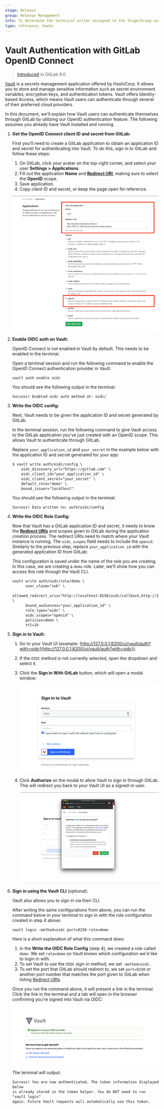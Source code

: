 ```yaml
---
stage: Release
group: Release Management
info: To determine the technical writer assigned to the Stage/Group associated with this page, see https://about.gitlab.com/handbook/engineering/ux/technical-writing/#designated-technical-writers
type: reference, howto
---
```


# Vault Authentication with GitLab OpenID Connect

> [Introduced](https://gitlab.com/gitlab-org/gitlab-foss/-/issues/22323) in GitLab 9.0

[Vault](https://www.vaultproject.io/) is a secrets management application offered by HashiCorp.
It allows you to store and manage sensitive information such as secret environment variables, encryption keys, and authentication tokens.
Vault offers Identity-based Access, which means Vault users can authenticate through several of their preferred cloud providers.

In this document, we'll explain how Vault users can authenticate themselves through GitLab by utilizing our OpenID authentication feature.
The following assumes you already have Vault installed and running.

1. **Get the OpenID Connect client ID and secret from GitLab:**

   First you'll need to create a GitLab application to obtain an application ID and secret for authenticating into Vault. To do this, sign in to GitLab and follow these steps:

   1. On GitLab, click your avatar on the top-right corner, and select your user **Settings > Applications**.
   1. Fill out the application **Name** and [**Redirect URI**](https://www.vaultproject.io/docs/auth/jwt#redirect-uris),
      making sure to select the **OpenID** scope.
   1. Save application.
   1. Copy client ID and secret, or keep the page open for reference.

   ![GitLab OAuth provider](img/gitlab_oauth_vault_v12_6.png)

1. **Enable OIDC auth on Vault:**

   OpenID Connect is not enabled in Vault by default. This needs to be enabled in the terminal.

   Open a terminal session and run the following command to enable the OpenID Connect authentication provider in Vault:

   ```shell
   vault auth enable oidc
   ```

   You should see the following output in the terminal:

   ```plaintext
   Success! Enabled oidc auth method at: oidc/
   ```

1. **Write the OIDC config:**

   Next, Vault needs to be given the application ID and secret generated by GitLab.

   In the terminal session, run the following command to give Vault access to the GitLab application you've just created with an OpenID scope. This allows Vault to authenticate through GitLab.

   Replace `your_application_id` and `your_secret` in the example below with the application ID and secret generated for your app:

   ```shell
   $ vault write auth/oidc/config \
       oidc_discovery_url="https://gitlab.com" \
       oidc_client_id="your_application_id" \
       oidc_client_secret="your_secret" \
       default_role="demo" \
       bound_issuer="localhost"
   ```

   You should see the following output in the terminal:

   ```shell
   Success! Data written to: auth/oidc/config
   ```

1. **Write the OIDC Role Config:**

   Now that Vault has a GitLab application ID and secret, it needs to know the [**Redirect URIs**](https://www.vaultproject.io/docs/auth/jwt/#redirect-uris) and scopes given to GitLab during the application creation process. The redirect URIs need to match where your Vault instance is running. The `oidc_scopes` field needs to include the `openid`. Similarly to the previous step, replace `your_application_id` with the generated application ID from GitLab:

   This configuration is saved under the name of the role you are creating. In this case, we are creating a `demo` role. Later, we'll show how you can access this role through the Vault CLI.

   ```shell
   vault write auth/oidc/role/demo \
         user_claim="sub" \
         allowed_redirect_uris="http://localhost:8250/oidc/callback,http://127.0.0.1:8200/ui/vault/auth/oidc/oidc/callback" \
         bound_audiences="your_application_id" \
         role_type="oidc" \
         oidc_scopes="openid" \
         policies=demo \
         ttl=1h
   ```

1. **Sign in to Vault:**

   1. Go to your Vault UI (example: [http://127.0.0.1:8200/ui/vault/auth?with=oidc](http://127.0.0.1:8200/ui/vault/auth?with=oidc)).
   1. If the `OIDC` method is not currently selected, open the dropdown and select it.
   1. Click the **Sign in With GitLab** button, which will open a modal window:

      ![Sign into Vault with GitLab](img/sign_into_vault_with_gitlab_v12_6.png)

   1. Click **Authorize** on the modal to allow Vault to sign in through GitLab. This will redirect you back to your Vault UI as a signed-in user.

      ![Authorize Vault to connect with GitLab](img/authorize_vault_with_gitlab_v12_6.png)

1. **Sign in using the Vault CLI** (optional):

   Vault also allows you to sign in via their CLI.

   After writing the same configurations from above, you can run the command below in your terminal to sign in with the role configuration created in step 4 above:

   ```shell
   vault login -method=oidc port=8250 role=demo
   ```

   Here is a short explanation of what this command does:

   1. In the **Write the OIDC Role Config** (step 4), we created a role called `demo`. We set `role=demo` so Vault knows which configuration we'd like to login in with.
   1. To set Vault to use the `OIDC` sign-in method, we set `-method=oidc`.
   1. To set the port that GitLab should redirect to, we set `port=8250` or another port number that matches the port given to GitLab when listing [Redirect URIs](https://www.vaultproject.io/docs/auth/jwt/#redirect-uris).

   Once you run the command above, it will present a link in the terminal.
   Click the link in the terminal and a tab will open in the browser confirming you're signed into Vault via OIDC:

   ![Signed into Vault via OIDC](img/signed_into_vault_via_oidc_v12_6.png)

   The terminal will output:

   ```plaintext
   Success! You are now authenticated. The token information displayed below
   is already stored in the token helper. You do NOT need to run "vault login"
   again. Future Vault requests will automatically use this token.
   ```
